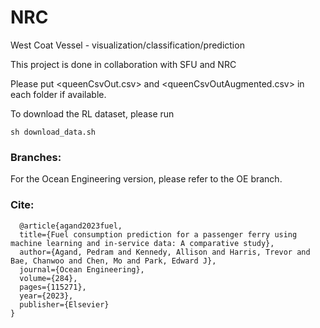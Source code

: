 # NRC
West Coat Vessel - visualization/classification/prediction


This project is done in collaboration with SFU and NRC

Please put <queenCsvOut.csv> and <queenCsvOutAugmented.csv> in each folder if available. 

To download the RL dataset, please run
```Shell
sh download_data.sh
```

### Branches:

For the Ocean Engineering version, please refer to the OE branch.

### Cite:

```
  @article{agand2023fuel,
  title={Fuel consumption prediction for a passenger ferry using machine learning and in-service data: A comparative study},
  author={Agand, Pedram and Kennedy, Allison and Harris, Trevor and Bae, Chanwoo and Chen, Mo and Park, Edward J},
  journal={Ocean Engineering},
  volume={284},
  pages={115271},
  year={2023},
  publisher={Elsevier}
}
```


